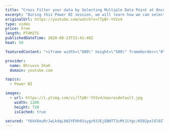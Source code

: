 ```yaml
---
title: "Cross Filter your data by Selecting Multiple Data Point at Once Using Rectangular Lasso"
excerpt: "During this Power BI session, we will learn how we can select multiple data points at once using Rectangular Lasso in Power BI Desktop. This feature has been rolled out during the August 2020 Update. Make sure you have updated your Power BI Desktop with all August 2020 features.  During this session,"
originalUrl: https://youtube.com/watch?v=lTpBr-YV2v4
type: video
price: Free
length: PT4M27S
publishedDateTime: 2020-08-23T15:41:40Z
heat: 50

featuredContent: "<iframe width=\"800\" height=\"500\" frameborder=\"0\" src=\"https://www.youtube.com/embed/lTpBr-YV2v4\" allow=\"accelerometer; autoplay; encrypted-media; gyroscope; picture-in-picture\" allowfullscreen></iframe>"

provider:
  name: Dhruvin Shah
  domain: youtube.com

topics:
  - Power BI

images:
  - url: https://i.ytimg.com/vi/lTpBr-YV2v4/maxresdefault.jpg
    width: 1280
    height: 720
    isCached: true

secured: "Y6kVXeuRrJwLkdqLb02YFUh91sygz93JEjEN0TT3cMtJiYgc/K502pxlOl0ITDHSr+g82dmDTAssPHM9Vf3VrSQ80G2M5Y0tOeQ+Sfr6Ql7zbVLi++9TLdXbbnX55yfcS1t6sG21Ogt4DECYma0tkoI0D5bkemqCFns1rYXM/HiOA+saB6aE9Vn2wsT7I8H++KYcEXnBMFi4HDRzYWBB3wRr3kZmTu/wLhkdyr3+oQ9k6iqyGbV7oeUUqKy5hsk70nYopWmNfOuEizxdQBKd9tr3GRQvM6Tr+OvaZIf6gmWALgtgbXJoOfJ7qxR4jMhfz+tNVJAQFrNM+6Y6Ezo34NKklGC6tWW3Q9tbdKYbmpWskyYR5WFq3MmJJzOfxd1GbUkDxFe5am6LpYyBYrg2QTmPh9OhucoemaIWMotGCwo=;JK4/m2cdw080Ry99mAmZXQ=="
---
```


